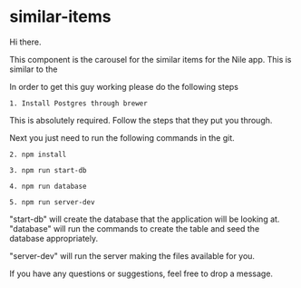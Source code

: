 # similar-items

Hi there.

This component is the carousel for the similar items for the Nile app. This is similar to the 

In order to get this guy working please do the following steps

```
1. Install Postgres through brewer
```
This is absolutely required. Follow the steps that they put you through.

Next you just need to run the following commands in the git.

```
2. npm install

3. npm run start-db

4. npm run database

5. npm run server-dev
```

"start-db" will create the database that the application will be looking at. "database" will run the commands
to create the table and seed the database appropriately.

"server-dev" will run the server making the files available for you.

If you have any questions or suggestions, feel free to drop a message.
